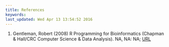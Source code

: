 ```yaml
---
title: References
keywords: 
last_updated: Wed Apr 13 13:54:52 2016
---
```

 
1. Gentleman, Robert (2008) R Programming for Bioinformatics (Chapman \& Hall/CRC Computer Science \& Data Analysis). NA, NA: NA; [URL](http://www.amazon.com/Programming-Bioinformatics-Chapman-Computer-Analysis/dp/1420063677)
